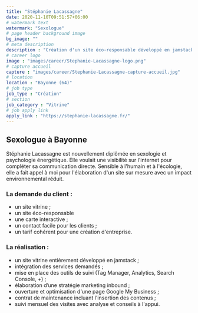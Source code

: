 ```yaml
---
title: "Stéphanie Lacassagne"
date: 2020-11-10T09:51:57+06:00
# watermark text
watermark: "Sexologue"
# page header background image
bg_image: ""
# meta description
description : "Création d'un site éco-responsable développé en jamstack pour le Cabinet de sexologie et psychologie énergétique basé à Bayonne."
# career logo
image : "images/career/Stephanie-Lacassagne-logo.png"
# capture accueil
capture : "images/career/Stephanie-Lacassagne-capture-accueil.jpg"
# location
location : "Bayonne (64)"
# job type
job_type : "Création"
# section
job_category : "Vitrine"
# job apply link
apply_link : "https://stephanie-lacassagne.fr/"
---
```



## Sexologue à Bayonne

Stéphanie Lacassagne est nouvellement diplômée en sexologie et psychologie énergétique. Elle voulait une visibilité sur l'internet pour compléter sa communication directe. Sensible à l'humain et à l'écologie, elle a fait appel à moi pour l'élaboration d'un site sur mesure avec un impact environnemental réduit.


### La demande du client :

* un site vitrine ;
* un site éco-responsable
* une carte interactive ;
* un contact facile pour les clients ;
* un tarif cohérent pour une création d'entreprise.


### La réalisation :

* un site vitrine entièrement développé en jamstack ;
* intégration des services demandés ;
* mise en place des outils de suivi (Tag Manager, Analytics, Search Console, +) ;
* élaboration d’une stratégie marketing inbound ;
* ouverture et optimisation d'une page Google My Business ;
* contrat de maintenance incluant l'insertion des contenus ;
* suivi mensuel des visites avec analyse et conseils à l'appui.
